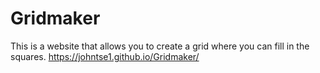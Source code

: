 # Gridmaker

This is a website that allows you to create a grid where you can fill in the squares.
https://johntse1.github.io/Gridmaker/
